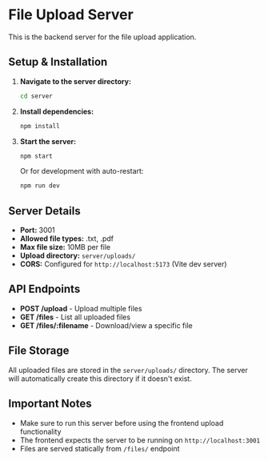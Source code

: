 # File Upload Server

This is the backend server for the file upload application.

## Setup & Installation

1. **Navigate to the server directory:**
   ```bash
   cd server
   ```

2. **Install dependencies:**
   ```bash
   npm install
   ```

3. **Start the server:**
   ```bash
   npm start
   ```
   
   Or for development with auto-restart:
   ```bash
   npm run dev
   ```

## Server Details

- **Port:** 3001
- **Allowed file types:** .txt, .pdf
- **Max file size:** 10MB per file
- **Upload directory:** `server/uploads/`
- **CORS:** Configured for `http://localhost:5173` (Vite dev server)

## API Endpoints

- **POST /upload** - Upload multiple files
- **GET /files** - List all uploaded files  
- **GET /files/:filename** - Download/view a specific file

## File Storage

All uploaded files are stored in the `server/uploads/` directory. The server will automatically create this directory if it doesn't exist.

## Important Notes

- Make sure to run this server before using the frontend upload functionality
- The frontend expects the server to be running on `http://localhost:3001`
- Files are served statically from `/files/` endpoint